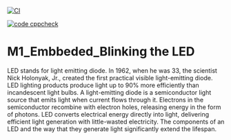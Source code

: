 [![CI](https://github.com/BUVAN1023/M1-Embbeded_ProjectGoal/actions/workflows/main.yml/badge.svg)](https://github.com/BUVAN1023/M1-Embbeded_ProjectGoal/actions/workflows/main.yml)

[![code cppcheck](https://github.com/BUVAN1023/M1-Embbeded_ProjectGoal/actions/workflows/cppcheck.yml/badge.svg)](https://github.com/BUVAN1023/M1-Embbeded_ProjectGoal/actions/workflows/cppcheck.yml)

# M1_Embbeded_Blinking the LED

LED stands for light emitting diode. In 1962, when he was 33, the scientist Nick Holonyak, Jr., created the first practical visible light-emitting diode. LED lighting products produce light up to 90% more efficiently than incandescent light bulbs. A light-emitting diode is a semiconductor light source that emits light when current flows through it. Electrons in the semiconductor recombine with electron holes, releasing energy in the form of photons. LED converts electrical energy directly into light, delivering efficient light generation with little-wasted electricity. The components of an LED and the way that they generate light significantly extend the lifespan. 
